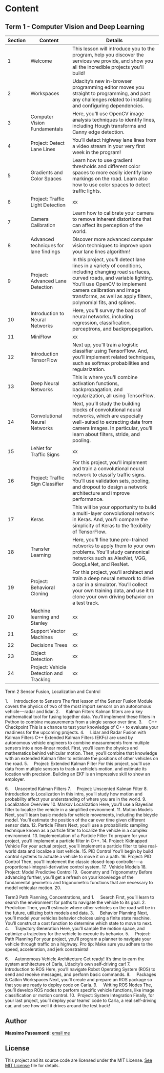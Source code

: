 [image1]: ./images/traffic_lights.jpg

# Content

## Term 1 - Computer Vision and Deep Learning

| Section  | Content | Details |
| ------------- | ------------- | ------------- |
| 1 | Welcome | This lesson will introduce you to the program, help you discover the services we provide, and show you all the incredible projects you'll build! |
| 2 | Workspaces | Udacity’s new in-browser programming editor moves you straight to programming, and past any challenges related to installing and configuring dependencies. |
| 3 | Computer Vision Fundamentals | Here, you’ll use OpenCV image analysis techniques to identify lines, including Hough transforms and Canny edge detection.|
| 4 | Project: Detect Lane Lines | You’ll detect highway lane lines from a video stream in your very first week in the program! |
| 5 | Gradients and Color Spaces | Learn how to use gradient thresholds and different color spaces to more easily identify lane markings on the road. Learn also how to use color spaces to detect traffic lights. |
| 6 | Project: Traffic Light Detection | xx |
| 7 | Camera Calibration | Learn how to calibrate your camera to remove inherent distortions that can affect its perception of the world. |
| 8 | Advanced techniques for lane findings | Discover more advanced computer vision techniques to improve upon your lane lines algorithm! |
| 9 | Project: Advanced Lane Detection | In this project, you’ll detect lane lines in a variety of conditions, including changing road surfaces, curved roads, and variable lighting. You’ll use OpenCV to implement camera calibration and image transforms, as well as apply filters, polynomial fits, and splines. |
| 10 | Introduction to Neural Networks | Here, you’ll survey the basics of neural networks, including regression, classification, perceptrons, and backpropagation.
| 11 | MiniFlow | xx |
| 12 | Introduction TensorFlow | Next up, you’ll train a logistic classifier using TensorFlow. And, you’ll implement related techniques, such as softmax probabilities and regularization. |
| 13 | Deep Neural Networks | This is where you’ll combine activation functions, backpropagation, and regularization, all using TensorFlow.
| 14 | Convolutional Neural Networks | Next, you’ll study the building blocks of convolutional neural networks, which are especially well-suited to extracting data from camera images. In particular, you’ll learn about filters, stride, and pooling. |
| 15 | LeNet for Traffic Signs | xx |
| 16 | Project: Traffic Sign Classifier | For this project, you’ll implement and train a convolutional neural network to classify traffic signs. You’ll use validation sets, pooling, and dropout to design a network architecture and improve performance. |
| 17 | Keras | This will be your opportunity to build a multi-layer convolutional network in Keras. And, you’ll compare the simplicity of Keras to the flexibility of TensorFlow. |
| 18 | Transfer Learning | Here, you’ll fine tune pre-trained networks to apply them to your own problems. You’ll study cannonical networks such as AlexNet, VGG, GoogLeNet, and ResNet. |
| 19 | Project: Behavioral Cloning | For this project, you’ll architect and train a deep neural network to drive a car in a simulator. You’ll collect your own training data, and use it to clone your own driving behavior on a test track. |
| 20 | Machine learning and Stanley | xx |
| 21 | Support Vector Machines | xx |
| 22 | Decisions Trees | xx |
| 23 | Object Detection | xx |
| 24 | Project: Vehicle Detection and Tracking | xx |








Term 2
Sensor Fusion, Localization and Control

1.     Introduction to Sensors
The first lesson of the Sensor Fusion Module covers the physics of two of the most import sensors on an autonomous vehicle — radar and lidar.
2.     Kalman Filters
Kalman filters are a key mathematical tool for fusing together data. You’ll implement these filters in Python to combine measurements from a single sensor over time.
3.     C++ Checkpoint
This is a chance to test your knowledge of C++ to evaluate your readiness for the upcoming projects.
4.     Lidar and Radar Fusion with Kalman Filters C++
Extended Kalman Filters (EKFs) are used by autonomous vehicle engineers to combine measurements from multiple sensors into a non-linear model. First, you’ll learn the physics and mathematics behind vehicular motion. Then, you’ll combine that knowledge with an extended Kalman filter to estimate the positions of other vehicles on the road.
5.     Project: Extended Kalman Filter
For this project, you’ll use data from multiple sensors to track a vehicle’s motion, and estimate its location with precision. Building an EKF is an impressive skill to show an employer.

6.     Unscented Kalman Filters
7.     Project: Unscented Kalman Filter
8. Introduction to Localization
In this intro, you’ll study how motion and probability affect your understanding of where you are in the world.
9. Localization Overview
10. Markov Localization
Here, you’ll use a Bayesian filter to localize the vehicle in a simplified environment.
11. Motion Models
Next, you’ll learn basic models for vehicle movements, including the bicycle model. You’ll estimate the position of the car over time given different sensor data.
12. Particle Filters
Next, you’ll use a probabilistic sampling technique known as a particle filter to localize the vehicle in a complex environment.
13. Implementation of a Particle Filter
To prepare for your project, you’ll implement a particle filter in C++.
14. Project: Kidnapped Vehicle
For your actual project, you’ll implement a particle filter to take real-world data and localize a lost vehicle.
15. PID Control
You’ll begin by build control systems to actuate a vehicle to move it on a path.
16. Project: PID Control
Then, you’ll implement the classic closed-loop controller — a proportional-integral-derivative control system.
17.  Vehicle Models
18.  Project: Model Predictive Control
19.  Geometry and Trigonometry
Before advancing further, you’ll get a refresh on your knowledge of the fundamental geometric and trigonometric functions that are necessary to model vehicular motion.
20.   

Term3
Path Planning, Concentrations, and
1.     Search
First, you’ll learn to search the environment for paths to navigate the vehicle to its goal.
2.     Prediction
Then, you’ll estimate where other vehicles on the road will be in the future, utilizing both models and data.
3.     Behavior Planning
Next, you’ll model your vehicles behavior choices using a finite state machine. You’ll construct a cost function to determine which state to move to next.
4.     Trajectory Generation
Here, you’ll sample the motion space, and optimize a trajectory for the vehicle to execute its behavior.
5.     Project: Path Planning
For your project, you’ll program a planner to navigate your vehicle through traffic on a highway. Pro tip: Make sure you adhere to the speed, acceleration, and jerk constraints!

6.     Autonomous Vehicle Architecture
Get ready! It’s time to earn the system architecture of Carla, Udacity’s own self-driving car!
7.     Introduction to ROS
Here, you’ll navigate Robot Operating System (ROS) to send and receive messages, and perform basic commands.
8.     Packages & Catkin Workspaces
Next, you’ll create and prepare an ROS package so that you are ready to deploy code on Carla.
9.     Writing ROS Nodes
The, you’ll develop ROS nodes to perform specific vehicle functions, like image classification or motion control.
10.  Project: System Integration
Finally, for your last project, you’ll deploy your teams’ code to Carla, a real self-driving car, and see how well it drives around the test track!


## Author

**Massimo Passamonti**: [email me](mailto:mpweb2.0@gmail.com)

## License

This project and its source code are licensed under the MIT License. [See MIT License](https://github.com/github/choosealicense.com/blob/gh-pages/LICENSE.md) file for details.

